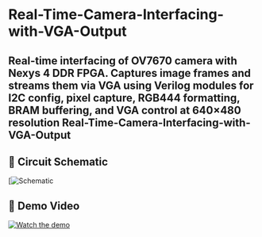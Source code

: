 # Real-Time-Camera-Interfacing-with-VGA-Output
Real-time interfacing of OV7670 camera with Nexys 4 DDR FPGA. Captures image frames and streams them via VGA using Verilog modules for I2C config, pixel capture, RGB444 formatting, BRAM buffering, and VGA control at 640×480 resolution
Real-Time-Camera-Interfacing-with-VGA-Output
---

## 🎥 Circuit Schematic

[![Schematic]()

## 🎥 Demo Video

[![Watch the demo](https://via.placeholder.com/600x300.png?text=Click+to+Watch+Demo+Video)](https://drive.google.com/file/d/1zA7fl74_NztU4j9xeE6wbZOOQCIwPOf_/view?usp=sharing)
